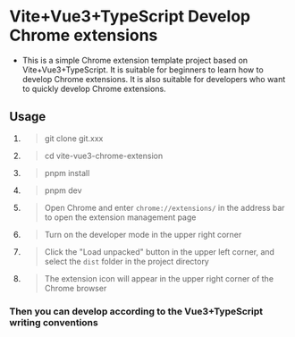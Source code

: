 # Vite+Vue3+TypeScript Develop Chrome extensions
- This is a simple Chrome extension template project based on Vite+Vue3+TypeScript. It is suitable for beginners to learn how to develop Chrome extensions. It is also suitable for developers who want to quickly develop Chrome extensions.

## Usage
1. > git clone git.xxx

2. > cd vite-vue3-chrome-extension

3. > pnpm install

4. > pnpm dev

5. > Open Chrome and enter `chrome://extensions/` in the address bar to open the extension management page

6. > Turn on the developer mode in the upper right corner

7. > Click the "Load unpacked" button in the upper left corner, and select the `dist` folder in the project directory

8. > The extension icon will appear in the upper right corner of the Chrome browser

### Then you can develop according to the Vue3+TypeScript writing conventions


